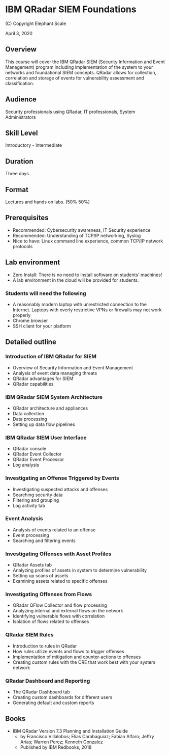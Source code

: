 
# IBM QRadar SIEM Foundations

(C) Copyright Elephant Scale

April 3, 2020

## Overview
This course will cover the IBM QRadar SIEM (Security Information and Event Management) program including implementation of the system to your networks and foundational SIEM concepts. QRadar allows for collection, correlation and storage of events for vulnerability assessment and classification.

## Audience
Security professionals using QRadar, IT professionals, System Administrators

## Skill Level
Introductory - Intermediate

## Duration
Three days

## Format
Lectures and hands on labs. (50%   50%)

## Prerequisites
* Recommended: Cybersecurity awareness, IT Security experience
* Recommended: Understanding of TCP/IP networking, Syslog
* Nice to have: Linux command line experience, common TCP/IP network protocols


## Lab environment
* Zero Install: There is no need to install software on students' machines!
* A lab environment in the cloud will be provided for students.

### Students will need the following
* A reasonably modern laptop with unrestricted connection to the Internet. Laptops with overly restrictive VPNs or firewalls may not work properly
* Chrome browser
* SSH client for your platform

## Detailed outline

### Introduction of IBM QRadar for SIEM

* Overview of Security Information and Event Management
* Analysis of event data managing threats
* QRadar advantages for SIEM
* QRadar capabilities

### IBM QRadar SIEM System Architecture

* QRadar architecture and appliances
* Data collection
* Data processing   
* Setting up data flow pipelines

### IBM QRadar SIEM User Interface

* QRadar console
* QRadar Event Collector
* QRadar Event Processor
* Log analysis

### Investigating an Offense Triggered by Events

* Investigating suspected attacks and offenses
* Searching security data
* Filtering and grouping
* Log activity tab

### Event Analysis

* Analysis of events related to an offense
* Event processing
* Searching and filtering events

### Investigating Offenses with Asset Profiles

* QRadar Assets tab
* Analyzing profiles of assets in system to determine vulnerability
* Setting up scans of assets
* Examining assets related to specific offenses

### Investigating Offenses from Flows

* QRadar QFlow Collector and flow processing
* Analyzing internal and external flows on the network
* Identifying vulnerable flows with correlation
* Isolation of flows related to offenses


### QRadar SIEM Rules
* Introduction to rules in QRadar
* How rules utilize events and flows to trigger offenses
* Implementation of mitigation and counter-actions to offenses
* Creating custom rules with the CRE that work best with your system network

### QRadar Dashboard and Reporting
* The QRadar Dashboard tab
* Creating custom dashboards for different users
* Generating default and custom reports

## Books
* IBM QRadar Version 7.3 Planning and Installation Guide
  * by Francisco Villalobos; Elias Carabaguiaz; Fabian Alfaro; Jeffry Arias; Warren Perez; Kenneth Gonzalez
  * Published by IBM Redbooks, 2018
